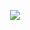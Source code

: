 <p align="center">
  <img src="https://github.com/user-attachments/assets/0ef9f5ad-b968-4d81-9cde-bfb1a1a307bd">
</p>




